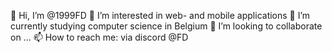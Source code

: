 👋 Hi, I’m @1999FD
👀 I’m interested in web- and mobile applications
🌱 I’m currently studying computer science in Belgium
💞️ I’m looking to collaborate on ...
📫 How to reach me: via discord @FD
